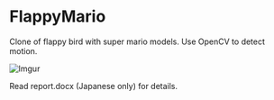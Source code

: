 # FlappyMario
Clone of flappy bird with super mario models. Use OpenCV to detect motion.

![Imgur](https://i.imgur.com/8jeHdUN.png)

Read report.docx (Japanese only) for details.
